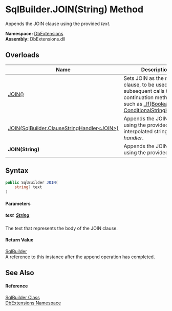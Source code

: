 SqlBuilder.JOIN(String) Method
==============================
Appends the JOIN clause using the provided *text*.
  
**Namespace:** [DbExtensions][1]  
**Assembly:** DbExtensions.dll

Overloads
---------

| Name                                               | Description                                                                                                                                       |
| -------------------------------------------------- | ------------------------------------------------------------------------------------------------------------------------------------------------- |
| [JOIN()][2]                                        | Sets JOIN as the next clause, to be used by subsequent calls to clause continuation methods, such as [_If(Boolean, ConditionalStringHandler)][3]. |
| [JOIN(SqlBuilder.ClauseStringHandler&lt;JOIN>)][4] | Appends the JOIN clause using the provided interpolated string *handler*.                                                                         |
| **JOIN(String)**                                   | Appends the JOIN clause using the provided *text*.                                                                                                |


Syntax
------

```csharp
public SqlBuilder JOIN(
	string? text
)
```

#### Parameters

##### *text*  [String][5]
The text that represents the body of the JOIN clause.

#### Return Value
[SqlBuilder][6]  
A reference to this instance after the append operation has completed.

See Also
--------

#### Reference
[SqlBuilder Class][6]  
[DbExtensions Namespace][1]  

[1]: ../README.md
[2]: JOIN.md
[3]: _If.md
[4]: JOIN_1.md
[5]: https://learn.microsoft.com/dotnet/api/system.string
[6]: README.md